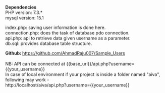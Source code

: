 <b>Dependencies</b><br>
PHP version: 7.3.*<br>
mysql version: 15.1

index.php: saving user information is done here. 
<br>
connection.php: does the task of database pdo connection.
<br>
api.php: api to retrieve data given username as a parameter.
<br>
db.sql: provides database table structure.
<br>

<b>Github: </b>https://github.com/AhmadRaju007/Sample_Users
<br>
<br>
NB: API can be connected at {{base_url}}/api.php?username={{your_username}}
<br>
In case of local environment if your project is inside a folder named "aiva", following may work -
<br>
http://localhost/aiva/api.php?username={{your_username}}